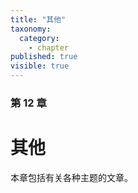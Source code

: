 ```yaml
---
title: "其他"
taxonomy:
  category:
    - chapter
published: true
visible: true
---
```


### 第 12 章

# 其他

本章包括有关各种主题的文章。
